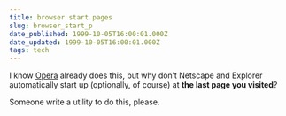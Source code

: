 ```yaml
---
title: browser start pages
slug: browser_start_p
date_published: 1999-10-05T16:00:01.000Z
date_updated: 1999-10-05T16:00:01.000Z
tags: tech
---
```


I know [Opera](http://www.opera.com) already does this, but why don’t Netscape and Explorer automatically start up (optionally, of course) at **the last page you visited**?

Someone write a utility to do this, please.
